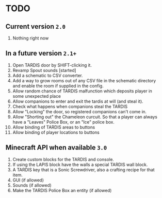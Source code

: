 # TODO
## Current version `2.0`
1. Nothing right now

## In a future version `2.1+`
1. Open TARDIS door by SHIFT-clicking it.
2. Revamp Spout sounds [started]
3. Add a schematic to CSV converter.
4. Add a way to grow rooms out of any CSV file in the schematic directory and enable the room if supplied in the config.
5. Allow random chance of TARDIS malfunction which deposits player in some unexpected place
6. Allow companions to enter and exit the tardis at will (and steal it).
7. Check what happens when companions steal the TARDIS
8. Allow "Locking" the door, so registered companions can't come in.
9. Allow "Shorting out" the Chameleon curcuit. So that a player can always have a "Leaves" Police Box, or an "Ice" police box.
11. Allow binding of TARDIS areas to buttons
12. Allow binding of player locations to buttons

## Minecraft API when available `3.0`
1. Create custom blocks for the TARDIS and console.
2. If using the LAPIS block have the walls a special TARDIS wall block.
3. A TARDIS key that is a Sonic Screwdriver, also a crafting recipe for that item.
4. GUI (if allowed)
5. Sounds (if allowed)
6. Make the TARDIS Police Box an entity (if allowed)
